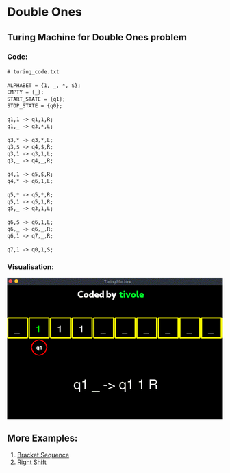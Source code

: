 # Double Ones

## Turing Machine for Double Ones problem

### Code:

```
# turing_code.txt

ALPHABET = {1, _, *, $};
EMPTY = {_};
START_STATE = {q1};
STOP_STATE = {q0};

q1,1 -> q1,1,R;
q1,_ -> q3,*,L;

q3,* -> q3,*,L;
q3,$ -> q4,$,R;
q3,1 -> q3,1,L;
q3,_ -> q4,_,R;

q4,1 -> q5,$,R;
q4,* -> q6,1,L;

q5,* -> q5,*,R;
q5,1 -> q5,1,R;
q5,_ -> q3,1,L;

q6,$ -> q6,1,L;
q6,_ -> q6,_,R;
q6,1 -> q7,_,R;

q7,1 -> q0,1,S;
```

### Visualisation:

<p align="center">
  <img src="img/Double_Ones.gif">
</p>


## More Examples:

1. [Bracket Sequence](../Bracket%20Sequence/README.md)
2. [Right Shift](../Right%20Shift/README.md)